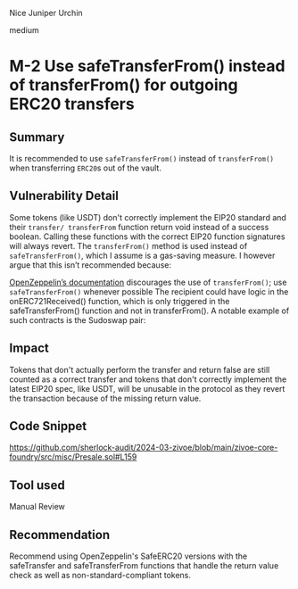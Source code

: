 Nice Juniper Urchin

medium

# M-2 Use safeTransferFrom() instead of transferFrom() for outgoing ERC20 transfers

## Summary
It is recommended to use `safeTransferFrom()` instead of `transferFrom()` when transferring `ERC20`s out of the vault.
## Vulnerability Detail
Some tokens (like USDT) don't correctly implement the EIP20 standard and their `transfer/ transferFrom` function return void instead of a success boolean. Calling these functions with the correct EIP20 function signatures will always revert. The `transferFrom()` method is used instead of `safeTransferFrom()`, which I assume is a gas-saving measure. I however argue that this isn’t recommended because: 

[OpenZeppelin’s documentation](https://docs.openzeppelin.com/contracts/4.x/api/token/erc721#IERC721-transferFrom-address-address-uint256-) discourages the use of `transferFrom()`; use `safeTransferFrom()` whenever possible
The recipient could have logic in the onERC721Received() function, which is only triggered in the safeTransferFrom() function and not in transferFrom(). A notable example of such contracts is the Sudoswap pair:
## Impact
Tokens that don't actually perform the transfer and return false are still counted as a correct transfer and tokens that don't correctly implement the latest EIP20 spec, like USDT, will be unusable in the protocol as they revert the transaction because of the missing return value.
## Code Snippet
https://github.com/sherlock-audit/2024-03-zivoe/blob/main/zivoe-core-foundry/src/misc/Presale.sol#L159
## Tool used

Manual Review

## Recommendation
Recommend using OpenZeppelin's SafeERC20 versions with the safeTransfer and safeTransferFrom functions that handle the return value check as well as non-standard-compliant tokens.